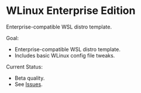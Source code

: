 # WLinux Enterprise Edition

Enterprise-compatible WSL distro template.

Goal:

- Enterprise-compatible WSL distro template.
- Includes basic WLinux config file tweaks.

Current Status:

- Beta quality.
- See [Issues](https://github.com/WhitewaterFoundry/WLE/issues).
